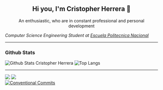 <!-- Presentation -->
<h2 align="center">
  Hi you, I'm Cristopher Herrera 🚀
</h2>
<p align="center">
  An enthusiastic, who are in constant professional and personal development
</p>

<!-- Roles -->
*Computer Science Engineering Student at [Escuela Politecnica Nacional](https://www.epn.edu.ec/)*

---

### Github Stats
![Github Stats Cristopher Herrera](https://github-readme-stats.vercel.app/api?username=cristoxdxd&count_private=true,issues&show_icons=true&show_owner=true&theme=tokyonight)
![Top Langs](https://github-readme-stats.vercel.app/api/top-langs?username=cristoxdxd&layout=compact&langs_count=10&count_private=true,issues&show_icons=true&show_owner=true&theme=tokyonight)

---

<!-- Extras -->
<a target="_blank" href="https://www.linkedin.com/in/cristoxdxd/"><img src="https://img.shields.io/badge/-LinkedIn-0077B5?style=for-the-badge&logo=Linkedin&logoColor=white"></img></a>
<a target="_blank" href="https://twitter.com/cristoxdxd_tw"><img src="https://img.shields.io/badge/-Twitter-1DA1F2?style=for-the-badge&logo=Twitter&logoColor=white"></img></a>  
[![Conventional Commits](https://img.shields.io/badge/Conventional%20Commits-1.0.0-yellow.svg)](https://conventionalcommits.org)
<!-- ![Visitors](https://visitor-badge.glitch.me/badge?page_id=cristoxdxd.cristoxdxd) -->
